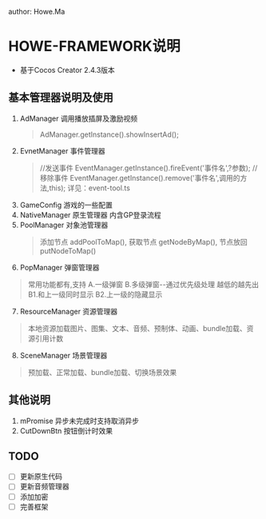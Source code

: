 author: Howe.Ma

# HOWE-FRAMEWORK说明
 * 基于Cocos Creator 2.4.3版本
## 基本管理器说明及使用
 1. AdManager 调用播放插屏及激励视频
    > AdManager.getInstance().showInsertAd();
 2. EvnetManager 事件管理器
    > //发送事件
    > EventManager.getInstance().fireEvent('事件名',?参数);
    > //移除事件
    > EventManager.getInstance().remove('事件名',调用的方法,this);
    > 详见：event-tool.ts
 3. GameConfig 游戏的一些配置
 4. NativeManager 原生管理器 内含GP登录流程
 5. PoolManager 对象池管理器
    > 添加节点 addPoolToMap(), 获取节点 getNodeByMap(), 节点放回 putNodeToMap()
 6. PopManager 弹窗管理器
   > 常用功能都有,支持 A.一级弹窗 B.多级弹窗--通过优先级处理 越低的越先出
   > B1.和上一级同时显示 B2.上一级的隐藏显示
 7. ResourceManager 资源管理器
   > 本地资源加载图片、图集、文本、音频、预制体、动画、bundle加载、资源引用计数
 8. SceneManager 场景管理器
   > 预加载、正常加载、bundle加载、切换场景效果

## 其他说明
 1. mPromise 异步未完成时支持取消异步
 2. CutDownBtn 按钮倒计时效果


## TODO
 - [ ] 更新原生代码
 - [ ] 更新音频管理器
 - [ ] 添加加密
 - [ ] 完善框架

